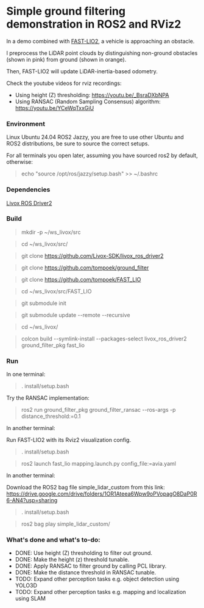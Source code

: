 # Simple ground filtering demonstration in ROS2 and RViz2

In a demo combined with [FAST-LIO2](https://github.com/tompoek/FAST_LIO), a vehicle is approaching an obstacle. 

I preprocess the LiDAR point clouds by distinguishing non-ground obstacles (shown in pink) from ground (shown in orange). 

Then, FAST-LIO2 will update LiDAR-inertia-based odometry.

Check the youtube videos for rviz recordings:

* Using height (Z) thresholding: https://youtu.be/_BsraDXbNPA
* Using RANSAC (Random Sampling Consensus) algorithm: https://youtu.be/YCeWqTxxGiU

### Environment

Linux Ubuntu 24.04 ROS2 Jazzy, you are free to use other Ubuntu and ROS2 distributions, be sure to source the correct setups.

For all terminals you open later, assuming you have sourced ros2 by default, otherwise:

> echo "source /opt/ros/jazzy/setup.bash" >> ~/.bashrc

### Dependencies

[Livox ROS Driver2](https://github.com/Livox-SDK/livox_ros_driver2)

### Build

> mkdir -p ~/ws_livox/src

> cd ~/ws_livox/src/

> git clone https://github.com/Livox-SDK/livox_ros_driver2

> git clone https://github.com/tompoek/ground_filter

> git clone https://github.com/tompoek/FAST_LIO

> cd ~/ws_livox/src/FAST_LIO

> git submodule init

> git submodule update --remote --recursive

> cd ~/ws_livox/

> colcon build --symlink-install --packages-select livox_ros_driver2 ground_filter_pkg fast_lio

### Run

In one terminal:

> . install/setup.bash

Try the RANSAC implementation:

> ros2 run ground_filter_pkg ground_filter_ransac --ros-args -p distance_threshold:=0.1

In another terminal:

Run FAST-LIO2 with its Rviz2 visualization config.

> . install/setup.bash

> ros2 launch fast_lio mapping.launch.py config_file:=avia.yaml

In another terminal:

Download the ROS2 bag file simple_lidar_custom from this link: https://drive.google.com/drive/folders/1OR1Ateea6Wpw9oPVopagO8DaP0R6-AN4?usp=sharing

> . install/setup.bash

> ros2 bag play simple_lidar_custom/

### What's done and what's to-do:

- DONE: Use height (Z) thresholding to filter out ground.
- DONE: Make the height (z) threshold tunable.
- DONE: Apply RANSAC to filter ground by calling PCL library.
- DONE: Make the distance threshold in RANSAC tunable.
- TODO: Expand other perception tasks e.g. object detection using YOLO3D
- TODO: Expand other perception tasks e.g. mapping and localization using SLAM
